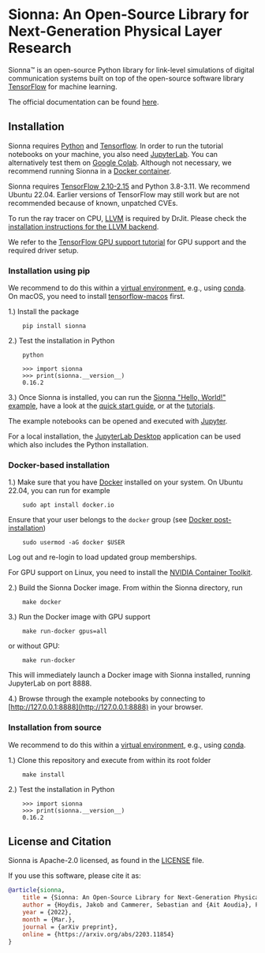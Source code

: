 <!--
SPDX-FileCopyrightText: Copyright (c) 2021-2023 NVIDIA CORPORATION & AFFILIATES. All rights reserved.
SPDX-License-Identifier: Apache-2.0
-->
# Sionna: An Open-Source Library for Next-Generation Physical Layer Research

Sionna&trade; is an open-source Python library for link-level simulations of digital communication systems built on top of the open-source software library [TensorFlow](https://www.tensorflow.org) for machine learning.

The official documentation can be found [here](https://nvlabs.github.io/sionna/).

## Installation

Sionna requires [Python](https://www.python.org/) and [Tensorflow](https://www.tensorflow.org/).
In order to run the tutorial notebooks on your machine, you also need [JupyterLab](https://jupyter.org/).
You can alternatively test them on [Google Colab](https://colab.research.google.com/).
Although not necessary, we recommend running Sionna in a [Docker container](https://www.docker.com).

Sionna requires [TensorFlow 2.10-2.15](https://www.tensorflow.org/install) and Python 3.8-3.11. We recommend Ubuntu 22.04. Earlier versions of TensorFlow may still work but are not recommended because of known, unpatched CVEs.

To run the ray tracer on CPU, [LLVM](https://llvm.org) is required by DrJit.  Please check the [installation instructions for the LLVM backend](https://drjit.readthedocs.io/en/latest/firststeps-py.html#llvm-backend). 

We refer to the [TensorFlow GPU support tutorial](https://www.tensorflow.org/install/gpu) for GPU support and the required driver setup.

### Installation using pip

We recommend to do this within a [virtual environment](https://docs.python.org/3/tutorial/venv.html), e.g., using [conda](https://docs.conda.io).
On macOS, you need to install [tensorflow-macos](https://github.com/apple/tensorflow_macos) first.

1.) Install the package
```
    pip install sionna
```

2.) Test the installation in Python
```
    python
```
```
    >>> import sionna
    >>> print(sionna.__version__)
    0.16.2
```

3.) Once Sionna is installed, you can run the [Sionna "Hello, World!" example](https://nvlabs.github.io/sionna/examples/Hello_World.html), have a look at the [quick start guide](https://nvlabs.github.io/sionna/quickstart.html), or at the [tutorials](https://nvlabs.github.io/sionna/tutorials.html).

The example notebooks can be opened and executed with [Jupyter](https://jupyter.org/).

For a local installation, the [JupyterLab Desktop](https://github.com/jupyterlab/jupyterlab-desktop) application can be used which also includes the Python installation.

### Docker-based installation

1.) Make sure that you have [Docker](<https://docs.docker.com/engine/install/ubuntu/>) installed on your system. On Ubuntu 22.04, you can run for example

```
    sudo apt install docker.io
```

Ensure that your user belongs to the `docker` group (see [Docker post-installation](<https://docs.docker.com/engine/install/linux-postinstall/>))

```
    sudo usermod -aG docker $USER
```
Log out and re-login to load updated group memberships.

For GPU support on Linux, you need to install the [NVIDIA Container Toolkit](https://github.com/NVIDIA/nvidia-docker).


2.) Build the Sionna Docker image. From within the Sionna directory, run

```
    make docker
```

3.) Run the Docker image with GPU support

```
    make run-docker gpus=all
```
or without GPU:
```
    make run-docker
```

This will immediately launch a Docker image with Sionna installed, running JupyterLab on port 8888.

4.) Browse through the example notebooks by connecting to [http://127.0.0.1:8888](http://127.0.0.1:8888) in your browser.

### Installation from source

We recommend to do this within a [virtual environment](https://docs.python.org/3/tutorial/venv.html), e.g., using [conda](https://docs.conda.io).

1.) Clone this repository and execute from within its root folder
```
    make install
```
2.) Test the installation in Python
```
    >>> import sionna
    >>> print(sionna.__version__)
    0.16.2
```

## License and Citation

Sionna is Apache-2.0 licensed, as found in the [LICENSE](https://github.com/nvlabs/sionna/blob/main/LICENSE) file.

If you use this software, please cite it as:
```bibtex
@article{sionna,
    title = {Sionna: An Open-Source Library for Next-Generation Physical Layer Research},
    author = {Hoydis, Jakob and Cammerer, Sebastian and {Ait Aoudia}, Fayçal and Vem, Avinash and Binder, Nikolaus and Marcus, Guillermo and Keller, Alexander},
    year = {2022},
    month = {Mar.},
    journal = {arXiv preprint},
    online = {https://arxiv.org/abs/2203.11854}
}
```
